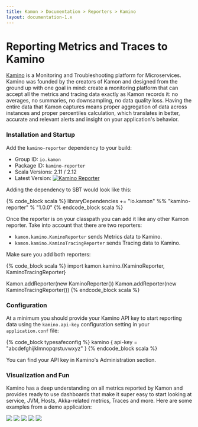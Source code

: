 ```yaml
---
title: Kamon > Documentation > Reporters > Kamino
layout: documentation-1.x
---
```


Reporting Metrics and Traces to Kamino
======================================

[Kamino][1] is a Monitoring and Troubleshooting platform for Microservices. Kamino was founded by the creators of Kamon
and designed from the ground up with one goal in mind: create a monitoring platform that can accept all the metrics and
tracing data exactly as Kamon records it: no averages, no summaries, no downsampling, no data quality loss. Having the
entire data that Kamon captures means proper aggregation of data across instances and proper percentiles calculation,
which translates in better, accurate and relevant alerts and insight on your application's behavior.


### Installation and Startup

Add the `kamino-reporter` dependency to your build:
  - Group ID: `io.kamon`
  - Package ID: `kamino-reporter`
  - Scala Versions: 2.11 / 2.12
  - Latest Version: [![Kamino Reporter](https://maven-badges.herokuapp.com/maven-central/io.kamon/kamino-reporter_2.12/badge.svg)](https://maven-badges.herokuapp.com/maven-central/io.kamon/kamino-reporter_2.12)

Adding the dependency to SBT would look like this:

{% code_block scala %}
libraryDependencies += "io.kamon" %% "kamino-reporter" % "1.0.0"
{% endcode_block scala %}

Once the reporter is on your classpath you can add it like any other Kamon reporter. Take into account that there are
two reporters:
  - `kamon.kamino.KaminoReporter` sends Metrics data to Kamino.
  - `kamon.kamino.KaminoTracingReporter` sends Tracing data to Kamino.

Make sure you add both reporters:

{% code_block scala %}
import kamon.kamino.{KaminoReporter, KaminoTracingReporter}

Kamon.addReporter(new KaminoReporter())
Kamon.addReporter(new KaminoTracingReporter())
{% endcode_block scala %}


### Configuration

At a minimum you should provide your Kamino API key to start reporting data using the `kamino.api-key` configuration
setting in your `application.conf` file:

{% code_block typesafeconfig %}
kamino {
  api-key = "abcdefghijklmnopqrstuvwxyz"
}
{% endcode_block scala %}

You can find your API key in Kamino's Administration section.


### Visualization and Fun

Kamino has a deep understanding on all metrics reported by Kamon and provides ready to use dashboards that make it super
easy to start looking at service, JVM, Hosts, Akka-related metrics, Traces and more. Here are some examples from a demo
application:

<img class="img-fluid my-4" src="/assets/img/kamino-services-dashboard.png">
<img class="img-fluid my-4" src="/assets/img/kamino-service-overview.png">
<img class="img-fluid my-4" src="/assets/img/kamino-actor-details.png">
<img class="img-fluid my-4" src="/assets/img/kamino-jvm-metrics.png">
<img class="img-fluid my-4" src="/assets/img/kamino-traces.png">

[1]: https://kamino.io/?utm_source=kamon&utm_medium=docs&utm_campaign=kamon
